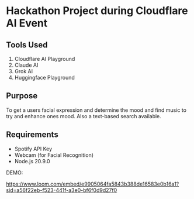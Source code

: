 # Hackathon Project during Cloudflare AI Event

## Tools Used
1. Cloudflare AI Playground
2. Claude AI
3. Grok AI
4. Huggingface Playground

## Purpose
To get a users facial expression and determine the mood and find music to try and enhance ones mood. Also a text-based search available.

## Requirements
* Spotify API Key
* Webcam (for Facial Recognition)
* Node.js 20.9.0

DEMO:

https://www.loom.com/embed/e9905064fa5843b388de16583e0b16a1?sid=a56f22eb-f523-441f-a3e0-bf6f0d9d27f0
